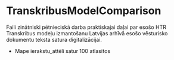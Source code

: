 # TranskribusModelComparison
Faili zinātniski pētnieciskā darba praktiskajai daļai par esošo HTR Transkribus modeļu izmantošanu Latvijas arhīvā esošo vēsturisko dokumentu teksta satura digitalizācijai.

- Mape ierakstu_attēli satur 100 atlasītos
